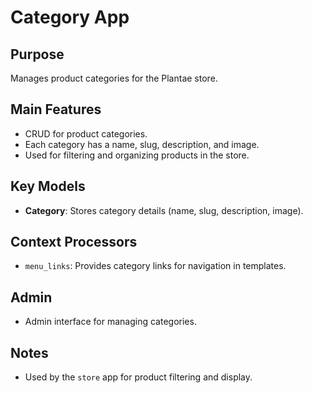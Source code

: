 # Category App

## Purpose
Manages product categories for the Plantae store.

## Main Features
- CRUD for product categories.
- Each category has a name, slug, description, and image.
- Used for filtering and organizing products in the store.

## Key Models
- **Category**: Stores category details (name, slug, description, image).

## Context Processors
- `menu_links`: Provides category links for navigation in templates.

## Admin
- Admin interface for managing categories.

## Notes
- Used by the `store` app for product filtering and display. 
